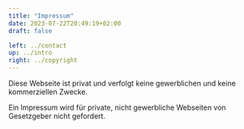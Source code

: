 ```yaml
---
title: "Impressum"
date: 2023-07-22T20:49:19+02:00
draft: false

left: ../contact
up: ../intro
right: ../copyright
---
```


Diese Webseite ist privat und verfolgt keine gewerblichen und keine kommerziellen Zwecke.

Ein Impressum wird für private, nicht gewerbliche Webseiten von Gesetzgeber nicht gefordert.